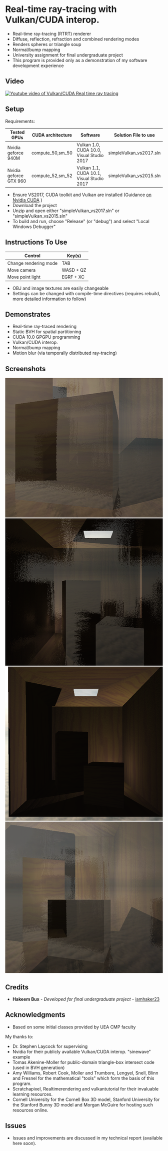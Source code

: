 # Real-time ray-tracing with Vulkan/CUDA interop.

* Real-time ray-tracing (RTRT) renderer
* Diffuse, reflection, refraction and combined rendering modes
* Renders spheres or triangle soup
* Normal/bump mapping
* University assignment for final undergraduate project
* This program is provided only as a demonstration of my software development experience

## Video
[![Youtube video of Vulkan/CUDA Real time ray tracing](https://img.youtube.com/vi/makjBE-XKcU/0.jpg)](https://www.youtube.com/watch?v=makjBE-XKcU)

## Setup

Requirements:

| Tested GPUs | CUDA architecture | Software | Solution File to use |
| --- | --- | --- | --- |
| Nvidia geforce 940M | compute_50,sm_50 | Vulkan 1.0, CUDA 10.0, Visual Studio 2017 | simpleVulkan_vs2017.sln |
| Nvidia geforce GTX 960 | compute_52,sm_52 | Vulkan 1.1, CUDA 10.1, Visual Studio 2017 | simpleVulkan_vs2015.sln | 

* Ensure VS2017, CUDA toolkit and Vulkan are installed (Guidance [on Nvidia CUDA](https://docs.nvidia.com/cuda/cuda-installation-guide-microsoft-windows/index.html) )
* Download the project
* Unzip and open either "simpleVulkan_vs2017.sln" or "simpleVulkan_vs2015.sln"
* To build and run, choose "Release" (or "debug") and select "Local Windows Debugger"

## Instructions To Use

| Control | Key(s) |
| --- | --- |
| Change rendering mode | TAB |
| Move camera | WASD + QZ |
| Move point light | EGRF + XC |

* OBJ and image textures are easily changeable
* Settings can be changed with compile-time directives (requires rebuild, more detailed information to follow)

## Demonstrates

* Real-time ray-traced rendering
* Static BVH for spatial partitioning
* CUDA 10.0 GPGPU programming
* Vulkan/CUDA interop.
* Normal/bump mapping
* Motion blur (via temporally distributed ray-tracing)

## Screenshots

![rtrt screenshot 1](https://raw.githubusercontent.com/iamhaker23/portfolio/master/rtrt/1.PNG "Refraction render mode")
![rtrt screenshot 2](https://raw.githubusercontent.com/iamhaker23/portfolio/master/rtrt/3.PNG "Reflection render mode")
![rtrt screenshot 3](https://raw.githubusercontent.com/iamhaker23/portfolio/master/rtrt/2.PNG "Diffuse render mode")
![rtrt screenshot 4](https://raw.githubusercontent.com/iamhaker23/portfolio/master/rtrt/4.PNG "Combined reflection/refraction (CRR) render mode")

## Credits

* **Hakeem Bux** - *Developed for final undergraduate project* - [iamhaker23](https://github.com/iamhaker23)

## Acknowledgments

* Based on some initial classes provided by UEA CMP faculty

My thanks to:

* Dr. Stephen Laycock for supervising
* Nvidia for their publicly available Vulkan/CUDA interop. "sinewave" example
* Tomas Akenine-Moller for public-domain triangle-box intersect code (used in BVH generation)
* Amy Williams, Robert Cook, Moller and Trumbore, Lengyel, Snell, Blinn and Fresnel for the mathematical "tools" which form the basis of this program.
* Scratchapixel, Realtimerendering and vulkantutorial for their invaluable learning resources.
* Cornell University for the Cornell Box 3D model, Stanford University for the Stanford Bunny 3D model and Morgan McGuire for hosting such resources online.

## Issues

* Issues and improvements are discussed in my technical report (available here soon).
